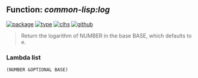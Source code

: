 ## Function: ***common-lisp:log***
[![package](https://img.shields.io/badge/Package-COMMON--LISP-5f9ea0.svg?style=social&colorA=999999)](../) [![type](https://img.shields.io/badge/Type-Function-5f9ea0.svg?style=social&colorA=999999)](../#function) [![clhs](https://img.shields.io/badge/CLHS-LOG-5f9ea0.svg?style=social&colorA=999999)](http://www.lispworks.com/documentation/HyperSpec/Body/f_log.htm) [![github](https://img.shields.io/badge/GitHub-View_the_source-5f9ea0.svg?style=social&colorA=999999&logo=github)](https://github.com/sbcl/sbcl/blob/master/src/code/irrat.lisp/) 

> Return the logarithm of NUMBER in the base BASE, which defaults to e.

### Lambda list
```
(NUMBER &OPTIONAL BASE)
```
